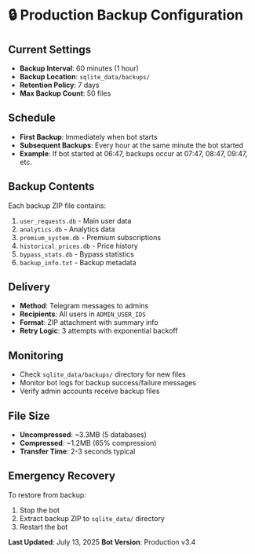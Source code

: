 # 🔒 Production Backup Configuration

## Current Settings
- **Backup Interval**: 60 minutes (1 hour)
- **Backup Location**: `sqlite_data/backups/`
- **Retention Policy**: 7 days
- **Max Backup Count**: 50 files

## Schedule
- **First Backup**: Immediately when bot starts
- **Subsequent Backups**: Every hour at the same minute the bot started
- **Example**: If bot started at 06:47, backups occur at 07:47, 08:47, 09:47, etc.

## Backup Contents
Each backup ZIP file contains:
1. `user_requests.db` - Main user data
2. `analytics.db` - Analytics data
3. `premium_system.db` - Premium subscriptions
4. `historical_prices.db` - Price history
5. `bypass_stats.db` - Bypass statistics
6. `backup_info.txt` - Backup metadata

## Delivery
- **Method**: Telegram messages to admins
- **Recipients**: All users in `ADMIN_USER_IDS`
- **Format**: ZIP attachment with summary info
- **Retry Logic**: 3 attempts with exponential backoff

## Monitoring
- Check `sqlite_data/backups/` directory for new files
- Monitor bot logs for backup success/failure messages
- Verify admin accounts receive backup files

## File Size
- **Uncompressed**: ~3.3MB (5 databases)
- **Compressed**: ~1.2MB (65% compression)
- **Transfer Time**: 2-3 seconds typical

## Emergency Recovery
To restore from backup:
1. Stop the bot
2. Extract backup ZIP to `sqlite_data/` directory
3. Restart the bot

**Last Updated**: July 13, 2025
**Bot Version**: Production v3.4 